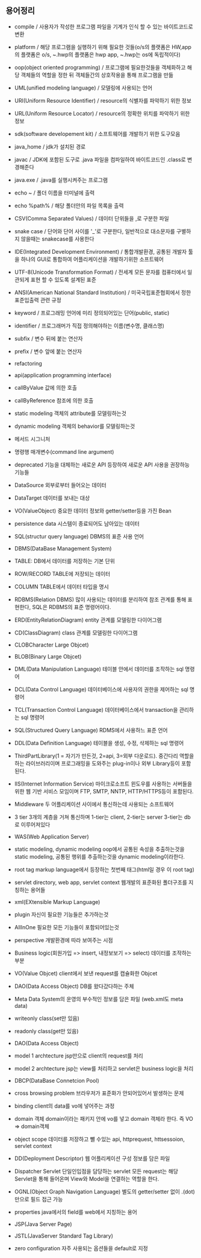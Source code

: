 ## 용어정리
- compile / 사용자가 작성한 프로그램 파일을 기계가 인식 할 수 있는 바이트코드로 변환
- platform / 해당 프로그램을 실행하기 위해 필요한 것들(o/s의 플랫폼은 HW,app의 플랫폼은 o/s, ~.hwp의 플랫폼은 hwp app, ~.hwp는 os에 독립적이다)
- oop(object oriented programming) / 프로그램에 필요한것들을 객체화하고 해당 객체들의 역할을 정한 뒤 객체들간의 상호작용을 통해 프로그램을 만듦
- UML(unified modeling language) / 모델링에 사용되는 언어 
- URI(Uniform Resource Identifier) / resource의 식별자를 파악하기 위한 정보
- URL(Uniform Resource Locator) / resource의 정확한 위치를 파악하기 위한 정보
- sdk(software developement kit) / 소프트웨어를 개발하기 위한 도구모음
- java_home / jdk가 설치된 경로
- javac / JDK에 포함된 도구로 .java 파일을 컴파일하여 바이트코드인 .class로 변경해준다
- java.exe / .java를 실행시켜주는 프로그램
- echo ~ / 폴더 이름을 터미널에 출력
- echo %path% / 해당 폴더안의 파일 목록을 출력 
- CSV(Comma Separated Values) / 데이터 단위들을 ,로 구분한 파일
- snake case / 단어와 단어 사이를 '_'로 구분한다, 일반적으로 대소문자를 구별하지 않을때는 snakecase를 사용한다
- IDE(Integrated Development Environment) / 통합개발환경, 공통된 개발자 툴을 하나의  GUI로 통합하여 어플리케이션을 개발하기위한 소프트웨어
- UTF-8(Unicode Transformation Format) / 전세계 모든 문자를 컴퓨터에서 일관되게 표현 할 수 있도록 설계된 표준 
- ANSI(American National Standard Institution) / 미국국립표준협회에서 정한 표준입출력 관련 규정
- keyword / 프로그래밍 언어에 미리 정의되어있는 단어(public, static)
- identifier / 프로그래머가 직접 정의해야하는 이름(변수명, 클래스명)
- subfix / 변수 뒤에 붙는 연산자
- prefix / 변수 앞에 붙는 연산자
- refactoring 
- api(application programming interface)
- callByValue  값에 의한 호출
- callByReference  참조에 의한 호출
- static modeling  객체의 attribute를 모델링하는것
- dynamic modeling  객체의 behavior를 모델링하는것
- 메서드 시그니처 
- 명령행 매개변수(command line argument)
- deprecated  기능을 대체하는 새로운 API 등장하여 새로운 API 사용을 권장하능 기능들
- DataSource  외부로부터 들어오는 데이터
- DataTarget	데이터를 보내는 대상
- VO(ValueObject) 중요한 데이터 정보와 getter/setter등을 가진 Bean
- persistence data  시스템이 종료되어도 남아있는 데이터
- SQL(structur query language)  DBMS의 표준 사용 언어
- DBMS(DataBase Management System) 
- TABLE: DB에서 데이터를 저장하는 기본 단위
- ROW/RECORD TABLE에 저장되는 데이터
- COLUMN TABLE에서 데이터 타입을 명시
- RDBMS(Relation DBMS) 많이 사용되는 데이터를 분리하여 참조 관계를 통해 표현한다, SQL은 RDBMS의 표준 명령어이다.
- ERD(EntityRelationDiagram) entity 관계를 모델링한 다이어그램
- CD(ClassDiagram) class 관계를 모델링한 다이어그램
- CLOBCharacter Large Objcet)
- BLOB(Binary Large Objcet) 
- DML(Data Manipulation Language) 테이블 안에서 데이터를 조작하는 sql 명령어
- DCL(Data Control Language) 데이터베이스에 사용자의 권한을 제어하는 sql 명령어
- TCL(Transaction Control Language) 데이터베이스에서 transaction을 관리하는 sql 명령어
- SQL(Structured Query Language) RDMS에서 사용하느 표준 언어
- DDL(Data Definition Language) 테이블을 생성, 수정, 삭제하는 sql 명령어
- ThirdPartLibrary(1 = 자기가 만든것, 2=api, 3=외부 다운로드).  중간다리 역할을 하는 라이브러리이며 프로그래밍을 도와주는 plug-in이나 외부 Library등이 포함된다.
- IIS(Internet Information Service)  마이크로소프트 윈도우를 사용하는 서버들을 위한 웹 기반 서비스 모임이며 FTP, SMTP, NNTP, HTTP/HTTPS등이 포함된다.
 - Middleware  두 어플리케이션 사이에서 통신하는데 사용되는 소프트웨어
 - 3 tier  3개의 계층을 거쳐 통신하며 1-tier는 client, 2-tier는 server 3-tier는 db로 이루어져있다
 - WAS(Web Application Server)
 - static modeling, dynamic modeling oop에서 공통된 속성을 추출하는것을 static modeling, 공통된 행위를 추출하는것을 dynamic modeling이라한다.
 - root tag  markup language에서 등장하는 첫번째 태그(html일 경우 <html>이 root tag)
 - servlet directory, web app, servlet context 웹개발의 표준화된 폴더구조를 지칭하는 용어들
 - xml(EXtensible Markup Language)
 
 - plugin 자신이 필요한 기능들은 추가하는것
 - AllInOne 필요한 모든 기능들이 포함되어있는것
 - perspective 개발환경에 따라 보여주는 시점
 - Business logic(회원가입 => insert, 내정보보기 => select) 데이터를 조작하는 부분
 - VO(Value Objcet) client에서 보낸 request를 캡슐화한 Objcet
 - DAO(Data Access Object) DB를 왔다갔다하는 주체
 - Meta Data System의 운영의 부수적인 정보를 담은 파일 (web.xml도 meta data)
 - writeonly class(set만 있음)
 - readonly class(get만 있음)
 - DAO(Data Access Object)
 - model 1 archtecture jsp만으로 client의 request를 처리
 - model 2 archtecture jsp는 view를 처리하고 servlet은 business logic을 처리
 - DBCP(DataBase Connetcion Pool)
 - cross browsing problem 브라우저가 표준화가 안되어있어서 발생하는 문제 
 - binding  client의 data를 vo에 넣어주는 과정
 - domain 객체  domain이라는 패키지 안에 vo를 넣고 domain 객체라 한다. 즉 VO => domain객체
 - object scope  데이터를 저장하고 뺄 수있는 api, httprequest, httsessoion, servlet context
 - DD(Deployment Descriptor) 웹 어플리케이션 구성 정보를 담은 파일
 - Dispatcher Servlet 단일인입점을 담당하는 servlet 모든 request는 해당 Servlet을 통해 들어온며 View와 Model을 연결하는 역할을 한다.

 - OGNL(Object Graph Navigation Language) 별도의 getter/setter 없이 .(dot)만으로 필드 접근 가능 
 - properties java에서의 field를 web에서 지칭하는 용어
 - JSP(Java Server Page)
 - JSTL(JavaServer Standard Tag Library)
 - zero configuration 자주 사용되는 옵션들을 default로 지정
